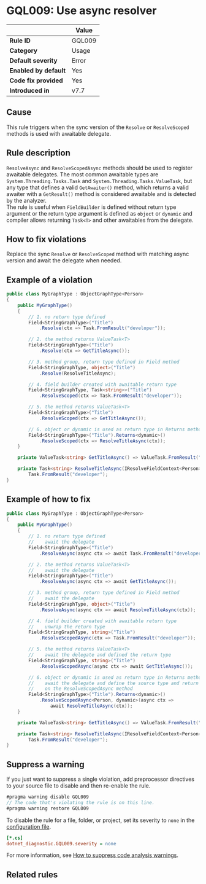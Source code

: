 # GQL009: Use async resolver

|                        | Value  |
| ---------------------- | ------ |
| **Rule ID**            | GQL009 |
| **Category**           | Usage  |
| **Default severity**   | Error  |
| **Enabled by default** | Yes    |
| **Code fix provided**  | Yes    |
| **Introduced in**      | v7.7   |

## Cause

This rule triggers when the sync version of the `Resolve` or `ResolveScoped`
methods is used with awaitable delegate.

## Rule description

`ResolveAsync` and `ResolveScopedAsync` methods should be used to register
awaitable delegates. The most common awaitable types are
`System.Threading.Tasks.Task` and `System.Threading.Tasks.ValueTask`, but any
type that defines a valid `GetAwaiter()` method, which returns a valid awaiter
with a `GetResult()` method is considered awaitable and is detected by the
analyzer.  
The rule is useful when `FieldBuilder` is defined without return type argument
or the return type argument is defined as `object` or `dynamic` and compiler
allows returning `Task<T>` and other awaitables from the delegate.

## How to fix violations

Replace the sync `Resolve` or `ResolveScoped` method with matching async version
and await the delegate when needed.

## Example of a violation

```c#
public class MyGraphType : ObjectGraphType<Person>
{
    public MyGraphType()
    {
        // 1. no return type defined
        Field<StringGraphType>("Title")
            .Resolve(ctx => Task.FromResult("developer"));

        // 2. the method returns ValueTask<T>
        Field<StringGraphType>("Title")
            .Resolve(ctx => GetTitleAsync());

        // 3. method group, return type defined in Field method
        Field<StringGraphType, object>("Title")
            .Resolve(ResolveTitleAsync);

        // 4. field builder created with awaitable return type
        Field<StringGraphType, Task<string>>("Title")
            .ResolveScoped(ctx => Task.FromResult("developer"));

        // 5. the method returns ValueTask<T>
        Field<StringGraphType>("Title")
            .ResolveScoped(ctx => GetTitleAsync());

        // 6. object or dynamic is used as return type in Returns method
        Field<StringGraphType>("Title").Returns<dynamic>()
            .ResolveScoped(ctx => ResolveTitleAsync(ctx));
    }

    private ValueTask<string> GetTitleAsync() => ValueTask.FromResult("developer");

    private Task<string> ResolveTitleAsync(IResolveFieldContext<Person> ctx) =>
        Task.FromResult("developer");
}
```

## Example of how to fix

```c#
public class MyGraphType : ObjectGraphType<Person>
{
    public MyGraphType()
    {
        // 1. no return type defined
        //    await the delegate
        Field<StringGraphType>("Title")
            .ResolveAsync(async ctx => await Task.FromResult("developer"));

        // 2. the method returns ValueTask<T>
        //    await the delegate
        Field<StringGraphType>("Title")
            .ResolveAsync(async ctx => await GetTitleAsync());

        // 3. method group, return type defined in Field method
        //    await the delegate
        Field<StringGraphType, object>("Title")
            .ResolveAsync(async ctx => await ResolveTitleAsync(ctx));

        // 4. field builder created with awaitable return type
        //    unwrap the return type
        Field<StringGraphType, string>("Title")
            .ResolveScopedAsync(ctx => Task.FromResult("developer"));

        // 5. the method returns ValueTask<T>
        //    await the delegate and defined the return type
        Field<StringGraphType, string>("Title")
            .ResolveScopedAsync(async ctx => await GetTitleAsync());

        // 6. object or dynamic is used as return type in Returns method
        //    await the delegate and define the source type and return type
        //    on the ResolveScopedAsync method
        Field<StringGraphType>("Title").Returns<dynamic>()
            .ResolveScopedAsync<Person, dynamic>(async ctx =>
                await ResolveTitleAsync(ctx));
    }

    private ValueTask<string> GetTitleAsync() => ValueTask.FromResult("developer");

    private Task<string> ResolveTitleAsync(IResolveFieldContext<Person> ctx) =>
        Task.FromResult("developer");
}
```

## Suppress a warning

If you just want to suppress a single violation, add preprocessor directives to
your source file to disable and then re-enable the rule.

```csharp
#pragma warning disable GQL009
// The code that's violating the rule is on this line.
#pragma warning restore GQL009
```

To disable the rule for a file, folder, or project, set its severity to `none`
in the
[configuration file](https://learn.microsoft.com/en-us/dotnet/fundamentals/code-analysis/configuration-files).

```ini
[*.cs]
dotnet_diagnostic.GQL009.severity = none
```

For more information, see
[How to suppress code analysis warnings](https://learn.microsoft.com/en-us/dotnet/fundamentals/code-analysis/suppress-warnings).

## Related rules
